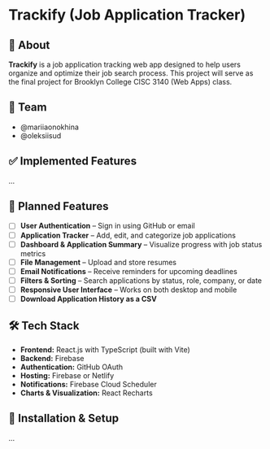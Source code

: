 # Trackify (Job Application Tracker)

## 📌 About
**Trackify** is a job application tracking web app designed to help users organize and optimize their job search process. This project will serve as the final project for Brooklyn College CISC 3140 (Web Apps) class.

## 👥 Team
- @mariiaonokhina
- @oleksiisud

## ✅ Implemented Features
...

## 🚀 Planned Features
- [ ] **User Authentication** – Sign in using GitHub or email
- [ ] **Application Tracker** – Add, edit, and categorize job applications  
- [ ] **Dashboard & Application Summary** – Visualize progress with job status metrics  
- [ ] **File Management** – Upload and store resumes  
- [ ] **Email Notifications** – Receive reminders for upcoming deadlines  
- [ ] **Filters & Sorting** – Search applications by status, role, company, or date  
- [ ] **Responsive User Interface** – Works on both desktop and mobile
- [ ] **Download Application History as a CSV**

## 🛠️ Tech Stack
- **Frontend:** React.js with TypeScript (built with Vite)
- **Backend:** Firebase
- **Authentication:** GitHub OAuth
- **Hosting:** Firebase or Netlify
- **Notifications:** Firebase Cloud Scheduler
- **Charts & Visualization:** React Recharts

## 🔧 Installation & Setup
... 

